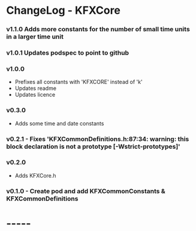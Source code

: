 
# ChangeLog - KFXCore

### v1.1.0 Adds more constants for the number of small time units in a larger time unit

### v1.0.1 Updates podspec to point to github

### v1.0.0
- Prefixes all constants with 'KFXCORE' instead of 'k'
- Updates readme
- Updates licence

### v0.3.0
- Adds some time and date constants

### v0.2.1 - Fixes 'KFXCommonDefinitions.h:87:34: warning: this block declaration is not a prototype [-Wstrict-prototypes]'

### v0.2.0
- Adds KFXCore.h

### v0.1.0 - Create pod and add KFXCommonConstants & KFXCommonDefinitions

# -----
